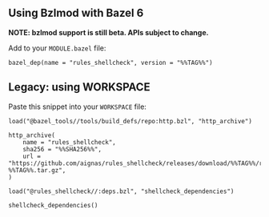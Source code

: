 ## Using Bzlmod with Bazel 6

**NOTE: bzlmod support is still beta. APIs subject to change.**

Add to your `MODULE.bazel` file:

```starlark
bazel_dep(name = "rules_shellcheck", version = "%%TAG%%")
```

## Legacy: using WORKSPACE

Paste this snippet into your `WORKSPACE` file:

```starlark
load("@bazel_tools//tools/build_defs/repo:http.bzl", "http_archive")

http_archive(
    name = "rules_shellcheck",
    sha256 = "%%SHA256%%",
    url = "https://github.com/aignas/rules_shellcheck/releases/download/%%TAG%%/rules_shellcheck-%%TAG%%.tar.gz",
)

load("@rules_shellcheck//:deps.bzl", "shellcheck_dependencies")

shellcheck_dependencies()
```
